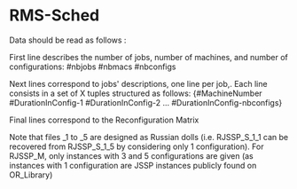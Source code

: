 # RMS-Sched

Data should be read as follows :

First line describes the number of jobs, number of machines, and number of configurations:
#nbjobs #nbmacs #nbconfigs

Next lines correspond to jobs' descriptions, one line per job,. Each line consists in a set of X tuples structured as follows:
{#MachineNumber #DurationInConfig-1 #DurationInConfig-2 ... #DurationInConfig-nbconfigs}

Final lines correspond to the Reconfiguration Matrix 

Note that files _1 to _5 are designed as Russian dolls (i.e. RJSSP_S_1_1 can be recovered from RJSSP_S_1_5 by considering only 1 configuration). For RJSSP_M, only instances with 3 and 5 configurations are given (as instances with 1 configuration are JSSP instances publicly found on OR_Library)
